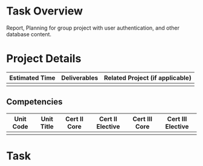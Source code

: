 # Task Overview

Report,  Planning for group project with user authentication, and other database content.
# Project Details

| Estimated Time | Deliverables | Related Project (if applicable) |
| -------------- | ------------ | ------------------------------- |
|                |              |                                 |

## Competencies

| Unit Code | Unit Title | Cert II Core | Cert II Elective | Cert III Core | Cert III Elective |
| --------- | ---------- | :----------: | :--------------: | :-----------: | :---------------: |
|           |            |              |                  |               |                   |


# Task

